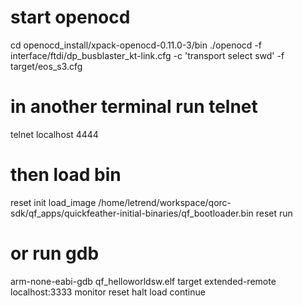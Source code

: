 # start openocd
cd openocd_install/xpack-openocd-0.11.0-3/bin
./openocd -f interface/ftdi/dp_busblaster_kt-link.cfg -c 'transport select swd' -f target/eos_s3.cfg 
# in another terminal run telnet
telnet localhost 4444
# then load bin
reset init
load_image /home/letrend/workspace/qorc-sdk/qf_apps/quickfeather-initial-binaries/qf_bootloader.bin
reset run

# or run gdb
arm-none-eabi-gdb qf_helloworldsw.elf
target extended-remote localhost:3333
monitor reset halt
load
continue
